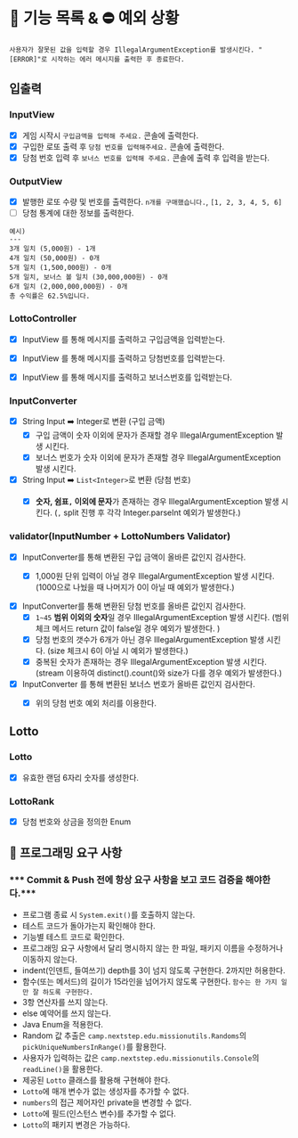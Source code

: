 # 📝 기능 목록 & ⛔️ 예외 상황

`사용자가 잘못된 값을 입력할 경우 IllegalArgumentException를 발생시킨다. "[ERROR]"로 시작하는 에러 메시지를 출력한 후 종료한다.`

## 입출력

### InputView

- [x] 게임 시작시 `구입금액을 입력해 주세요.` 콘솔에 출력한다.
- [x] 구입한 로또 출력 후 `당첨 번호를 입력해주세요.` 콘솔에 출력한다.
- [x] 당첨 번호 입력 후 `보너스 번호를 입력해 주세요.` 콘솔에 출력 후 입력을 받는다.

### OutputView

- [x] 발행한 로또 수량 및 번호를 출력한다. `n개를 구매했습니다.`, `[1, 2, 3, 4, 5, 6]`
- [ ] 당첨 통계에 대한 정보를 출력한다.
```
예시)
---
3개 일치 (5,000원) - 1개
4개 일치 (50,000원) - 0개
5개 일치 (1,500,000원) - 0개
5개 일치, 보너스 볼 일치 (30,000,000원) - 0개
6개 일치 (2,000,000,000원) - 0개
총 수익률은 62.5%입니다.
```


### LottoController
- [x] InputView 를 통해 메시지를 출력하고 구입금액을 입력받는다.
- [x] InputView 를 통해 메시지를 출력하고 당첨번호를 입력받는다.
- [x] InputView 를 통해 메시지를 출력하고 보너스번호를 입력받는다.


### InputConverter
- [x] String Input ➡️ Integer로 변환 (구입 금액)
  - [x] 구입 금액이 숫자 이외에 문자가 존재할 경우 IllegalArgumentException 발생 시킨다.
  - [x] 보너스 번호가 숫자 이외에 문자가 존재할 경우 IllegalArgumentException 발생 시킨다.
  
- [x] String Input ➡️ `List<Integer>`로 변환 (당첨 번호)
  - [x] **숫자, 쉼표`,` 이외에 문자**가 존재하는 경우 IllegalArgumentException 발생 시킨다. (`,` split 진행 후 각각 Integer.parseInt 예외가 발생한다.)


### validator(InputNumber + LottoNumbers Validator)

- [x] InputConverter를 통해 변환된 구입 금액이 올바른 값인지 검사한다.
    - [x] 1,000원 단위 입력이 아닐 경우 IllegalArgumentException 발생 시킨다. (1000으로 나눴을 때 나머지가 0이 아닐 때 예외가 발생한다.)


- [x] InputConverter를 통해 변환된 당첨 번호를 올바른 값인지 검사한다.
    - [x] `1~45` **범위 이외의 숫자**일 경우 IllegalArgumentException 발생 시킨다. (범위 체크 메서드 return 값이 false일 경우 예외가 발생한다. )
    - [x] 당첨 번호의 갯수가 6개가 아닌 경우 IllegalArgumentException 발생 시킨다. (size 체크시 6이 아닐 시 예외가 발생한다.)
    - [x] 중복된 숫자가 존재하는 경우 IllegalArgumentException 발생 시킨다. (stream 이용하여 distinct().count()와 size가 다를 경우 예외가 발생한다.)

- [x] InputConverter 를 통해 변환된 보너스 번호가 올바른 값인지 검사한다.
    - [x] 위의 당첨 번호 예외 처리를 이용한다.


## Lotto

### Lotto
- [x] 유효한 랜덤 6자리 숫자를 생성한다.

### LottoRank
- [x] 당첨 번호와 상금을 정의한 Enum




## 🎯 프로그래밍 요구 사항

### *** Commit & Push 전에 항상 요구 사항을 보고 코드 검증을 해야한다.***

- 프로그램 종료 시 `System.exit()`를 호출하지 않는다.
- 테스트 코드가 돌아가는지 확인해야 한다.
- 기능별 테스트 코드로 확인한다.
- 프로그래밍 요구 사항에서 달리 명시하지 않는 한 파일, 패키지 이름을 수정하거나 이동하지 않는다.
- indent(인덴트, 들여쓰기) depth를 3이 넘지 않도록 구현한다. 2까지만 허용한다.
- 함수(또는 메서드)의 길이가 15라인을 넘어가지 않도록 구현한다. `함수는 한 가지 일만 잘 하도록 구현한다.`
- 3항 연산자를 쓰지 않는다.
- else 예약어를 쓰지 않는다.
- Java Enum을 적용한다.
- Random 값 추출은 `camp.nextstep.edu.missionutils.Randoms`의 `pickUniqueNumbersInRange()`를 활용한다.
- 사용자가 입력하는 값은 `camp.nextstep.edu.missionutils.Console`의 `readLine()`을 활용한다.
- 제공된 `Lotto` 클래스를 활용해 구현해야 한다.
- `Lotto`에 매개 변수가 없는 생성자를 추가할 수 없다.
- `numbers`의 접근 제어자인 private을 변경할 수 없다.
- `Lotto`에 필드(인스턴스 변수)를 추가할 수 없다.
- `Lotto`의 패키지 변경은 가능하다.
